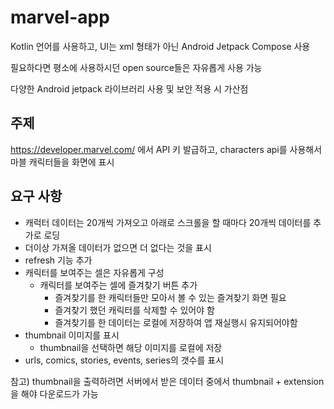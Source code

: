 # marvel-app

Kotlin 언어를 사용하고, UI는 xml 형태가 아닌 Android Jetpack Compose 사용

필요하다면 평소에 사용하시던 open source들은 자유롭게 사용 가능

다양한 Android jetpack 라이브러리 사용 및 보안 적용 시 가산점




## 주제
https://developer.marvel.com/ 에서 API 키 발급하고, characters api를 사용해서 마블 캐릭터들을 화면에 표시

## 요구 사항
- 캐럭터 데이터는 20개씩 가져오고 아래로 스크롤을 할 때마다 20개씩 데이터를 추가로 로딩
- 더이상 가져올 데이터가 없으면 더 없다는 것을 표시
- refresh 기능 추가
- 캐릭터를 보여주는 셀은 자유롭게 구성
  - 캐릭터를 보여주는 셀에 즐겨찾기 버튼 추가
    - 즐겨찾기를 한 캐릭터들만 모아서 볼 수 있는 즐겨찾기 화면 필요
    -  즐겨찾기 했던 캐릭터를 삭제할 수 있어야 함
    -  즐겨찾기를 한 데이터는 로컬에 저장하여 앱 재실행시 유지되어야함
- thumbnail 이미지를 표시
  - thumbnail을 선택하면 해당 이미지를 로컬에 저장
- urls, comics, stories, events, series의 갯수를 표시

참고) thumbnail을 출력하려면 서버에서 받은 데이터 중에서 thumbnail + extension을 해야 다운로드가 가능
